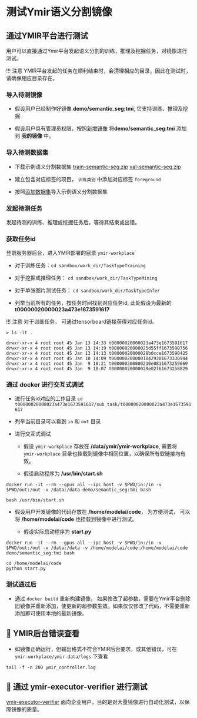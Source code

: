 # 测试Ymir语义分割镜像

## 通过YMIR平台进行测试

用户可以直接通过Ymir平台发起语义分割的训练，推理及挖掘任务，对镜像进行测试。

!!! 注意
    YMIR平台发起的任务在顺利结束时，会清理相应的目录，因此在测试时，请确保相应目录存在。

### 导入待测镜像

- 假设用户已经制作好镜像 **demo/semantic_seg:tmi**, 它支持训练、推理及挖掘

- 假设用户具有管理员权限，按照[新增镜像](https://github.com/IndustryEssentials/ymir/wiki/%E6%93%8D%E4%BD%9C%E8%AF%B4%E6%98%8E#%E6%96%B0%E5%A2%9E%E9%95%9C%E5%83%8F) 将**demo/semantic_seg:tmi** 添加到 **我的镜像** 中。

### 导入待测数据集

- 下载示例语义分割数据集 [train-semantic-seg.zip](https://github.com/modelai/ymir-executor-fork/releases/download/dataset-ymir2.0.0/eg100_fgonly_train.zip)  [val-semantic-seg.zip](https://github.com/modelai/ymir-executor-fork/releases/download/dataset-ymir2.0.0/eg100_fgonly_val.zip)

- 建立包含对应标签的项目， `训练类别` 中添加对应标签 `foreground`

- 按照[添加数据集](https://github.com/IndustryEssentials/ymir/wiki/%E6%93%8D%E4%BD%9C%E8%AF%B4%E6%98%8E#%E6%B7%BB%E5%8A%A0%E6%95%B0%E6%8D%AE%E9%9B%86)导入示例语义分割数据集

### 发起待测任务

发起待测的训练、推理或挖掘任务后，等待其结束或出错。

### 获取任务id

登录服务器后台，进入YMIR部署的目录 `ymir-workplace`

- 对于训练任务：`cd sandbox/work_dir/TaskTypeTraining`

- 对于挖掘或推理任务： `cd sandbox/work_dir/TaskTypeMining`

- 对于单张图片测试任务： `cd sandbox/work_dir/TaskTypeInfer`

- 列举当前所有的任务，按任务时间找到对应任务id, 此处假设为最新的 **t00000020000023a473e1673591617**

!!! 注意
    对于训练任务， 可通过tensorboard链接获得对应任务id。

```
> ls -lt .

drwxr-xr-x 4 root root 45 Jan 13 14:33 t00000020000023a473e1673591617
drwxr-xr-x 4 root root 45 Jan 13 14:19 t00000020000025d55ff1673590756
drwxr-xr-x 4 root root 45 Jan 13 14:13 t00000020000028b0cce1673590425
drwxr-xr-x 4 root root 45 Jan 10 14:09 t00000020000018429301673330944
drwxr-xr-x 4 root root 45 Jan  9 18:21 t000000200000210e0811673259669
drwxr-xr-x 4 root root 45 Jan  9 18:07 t00000020000029e02f61673258829
```

### 通过 docker 进行交互式调试

- 进行任务id对应的工作目录 `cd t00000020000023a473e1673591617/sub_task/t00000020000023a473e1673591617`

- 列举当前目录可以看到 `in` 和 `out` 目录

- 进行交互式调试

    - 假设 `ymir-workplace` 存放在 **/data/ymir/ymir-workplace**, 需要将 `ymir-workplace` 目录也挂载到镜像中相同位置，以确保所有软链接均有效。

    - 假设启动程序为 **/usr/bin/start.sh**

```
docker run -it --rm --gpus all --ipc host -v $PWD/in:/in -v $PWD/out:/out -v /data:/data demo/semantic_seg:tmi bash

bash /usr/bin/start.sh
```

- 假设用户开发镜像的代码存放在 **/home/modelai/code**， 为方便测试， 可以将 **/home/modelai/code** 也挂载到镜像中进行测试。

    - 假设实际启动程序为 **start.py**

```
docker run -it --rm --gpus all --ipc host -v $PWD/in:/in -v $PWD/out:/out -v /data:/data -v /home/modelai/code:/home/modelai/code demo/semantic_seg:tmi bash

cd /home/modelai/code
python start.py
```

### 测试通过后

- 通过 `docker build` 重新构建镜像， 如果修改了超参数，需要在Ymir平台删除旧镜像并重新添加，使更新的超参数生效。如果仅仅修改了代码，不需要重新添加即可使用本地的最新镜像。

## 💫 YMIR后台错误查看

- 如镜像正确运行，但输出格式不符合YMIR后台要求，或其他错误，可在 `ymir-workplace/ymir-data/logs` 下查看

```
tail -f -n 200 ymir_controller.log
```

## 💫 通过 ymir-executor-verifier 进行测试

[ymir-executor-verifier](https://github.com/modelai/ymir-executor-verifier) 面向企业用户，目的是对大量镜像进行自动化测试，以保障镜像的质量。
